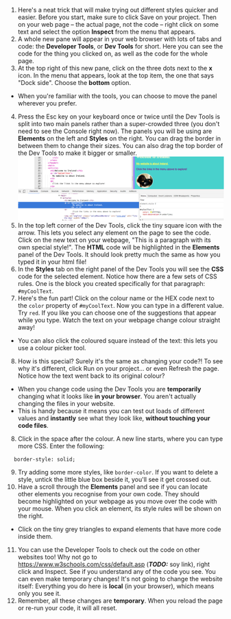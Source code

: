 1. Here's a neat trick that will make trying out different styles quicker and easier. Before you start, make sure to click Save on your project. Then on your web page – the actual page, not the code – right click on some text and select the option **Inspect** from the menu that appears.
2. A whole new pane will appear in your web browser with lots of tabs and code: the **Developer Tools**, or **Dev Tools** for short. Here you can see the code for the thing you clicked on, as well as the code for the whole page.
3. At the top right of this new pane, click on the three dots next to the **x** icon. In the menu that appears, look at the top item, the one that says "Dock side". Choose the **bottom** option.
 * When you're familiar with the tools, you can choose to move the panel wherever you prefer.
4. Press the Esc key on your keyboard once or twice until the Dev Tools is split into two main panels rather than a super-crowded three (you don't need to see the Console right now). The panels you will be using are **Elements** on the left and **Styles** on the right. You can drag the border in between them to change their sizes. You can also drag the top border of the Dev Tools to make it bigger or smaller. 
![](assets/DevTools.png)
5. In the top left corner of the Dev Tools, click the tiny square icon with the arrow. This lets you select any element on the page to see the code. Click on the new text on your webpage, "This is a paragraph with its own special style!". The **HTML** code will be highlighted in the **Elements** panel of the Dev Tools. It should look pretty much the same as how you typed it in your html file!
6. In the **Styles** tab on the right panel of the Dev Tools you will see the **CSS** code for the selected element. Notice how there are a few sets of CSS rules. One is the block you created specifically for that paragraph: `#myCoolText`.
7. Here's the fun part! Click on the colour name or the HEX code next to the `color` property of `#myCoolText`. Now you can type in a different value. Try `red`. If you like you can choose one of the suggestions that appear while you type. Watch the text on your webpage change colour straight away!
 * You can also click the coloured square instead of the text: this lets you use a colour picker tool. 
8. How is this special? Surely it's the same as changing your code?! To see why it's different, click Run on your project... or even Refresh the page. Notice how the text went back to its original colour? 
 * When you change code using the Dev Tools you are **temporarily** changing what it looks like **in your browser**. You aren't actually changing the files in your website. 
 * This is handy because it means you can test out loads of different values and **instantly** see what they look like, **without touching your code files**.
8. Click in the space after the colour. A new line starts, where you can type more CSS. Enter the following:
  ```
    border-style: solid;
  ```
9. Try adding some more styles, like `border-color`. If you want to delete a style, untick the little blue box beside it, you'll see it get crossed out.
10. Have a scroll through the **Elements** panel and see if you can locate other elements you recognise from your own code. They should become highlighted on your webpage as you move over the code with your mouse. When you click an element, its style rules will be shown on the right.
 * Click on the tiny grey triangles to expand elements that have more code inside them.
11. You can use the Developer Tools to check out the code on other websites too! Why not go to https://www.w3schools.com/css/default.asp (***TODO:*** soy link), right click and Inspect. See if you understand any of the code you see. You can even make temporary changes! It's not going to change the website itself: Everything you do here is **local** (in your browser), which means only you see it.
12. Remember, all these changes are **temporary**. When you reload the page or re-run your code, it will all reset. 


